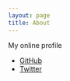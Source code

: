```yaml
---
layout: page
title: About
---
```


My online profile

- [GitHub](https://github.com/harianus/)
- [Twitter](https://twitter.com/harianus/)
